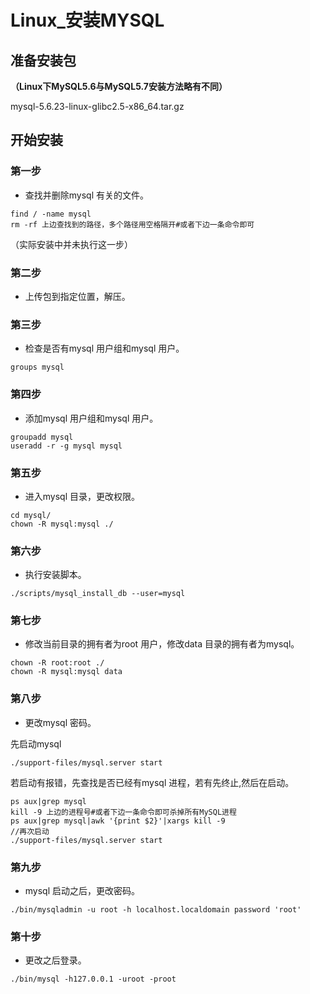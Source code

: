 # Linux_安装MYSQL

## 准备安装包
**（Linux下MySQL5.6与MySQL5.7安装方法略有不同）**

mysql-5.6.23-linux-glibc2.5-x86_64.tar.gz

## 开始安装

### 第一步

- 查找并删除mysql 有关的文件。

```xshell
find / -name mysql
rm -rf 上边查找到的路径，多个路径用空格隔开#或者下边一条命令即可
```

（实际安装中并未执行这一步）

### 第二步

- 上传包到指定位置，解压。

### 第三步

- 检查是否有mysql 用户组和mysql 用户。

```xshell
groups mysql
```

### 第四步

- 添加mysql 用户组和mysql 用户。

```xshell
groupadd mysql
useradd -r -g mysql mysql
```

### 第五步

- 进入mysql 目录，更改权限。

```xshell
cd mysql/
chown -R mysql:mysql ./
```

### 第六步

- 执行安装脚本。

```xshell
./scripts/mysql_install_db --user=mysql
```

### 第七步

- 修改当前目录的拥有者为root 用户，修改data 目录的拥有者为mysql。

```xshell
chown -R root:root ./
chown -R mysql:mysql data
```

### 第八步

- 更改mysql 密码。

先启动mysql

```xshell
./support-files/mysql.server start
```

若启动有报错，先查找是否已经有mysql 进程，若有先终止,然后在启动。

```xshell
ps aux|grep mysql
kill -9 上边的进程号#或者下边一条命令即可杀掉所有MySQL进程
ps aux|grep mysql|awk '{print $2}'|xargs kill -9
//再次启动
./support-files/mysql.server start
```

### 第九步

- mysql 启动之后，更改密码。

```xshell
./bin/mysqladmin -u root -h localhost.localdomain password 'root'
```

### 第十步

- 更改之后登录。

```xshell
./bin/mysql -h127.0.0.1 -uroot -proot
```



